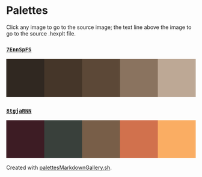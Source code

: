# Palettes

Click any image to go to the source image; the text line above the image to go to the source .hexplt file.

### [`7EnnSpFS`](7EnnSpFS.hexplt)

[ ![7EnnSpFS.png](7EnnSpFS.png) ](7EnnSpFS.png)

### [`8tgjaRNN`](8tgjaRNN.hexplt)

[ ![8tgjaRNN.png](8tgjaRNN.png) ](8tgjaRNN.png)

Created with [palettesMarkdownGallery.sh](https://github.com/earthbound19/_ebDev/blob/master/scripts/palettesMarkdownGallery.sh).